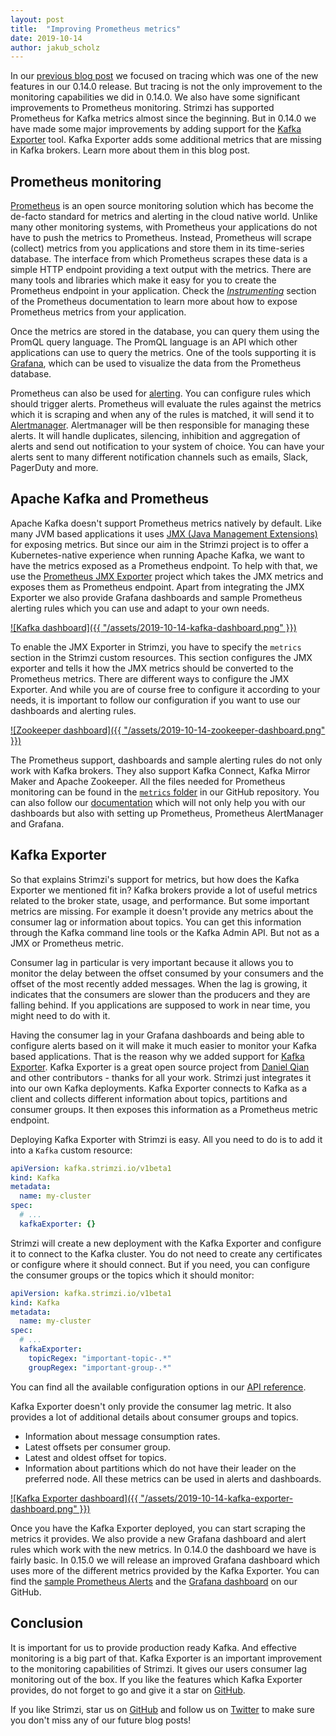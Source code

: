 ```yaml
---
layout: post
title:  "Improving Prometheus metrics"
date: 2019-10-14
author: jakub_scholz
---
```


In our [previous blog post](https://strimzi.io/2019/10/08/strimzi-apache-kafka-and-tracing.html) we focused on tracing which was one of the new features in our 0.14.0 release.
But tracing is not the only improvement to the monitoring capabilities we did in 0.14.0.
We also have some significant improvements to Prometheus monitoring.
Strimzi has supported Prometheus for Kafka metrics almost since the beginning.
But in 0.14.0 we have made some major improvements by adding support for the [Kafka Exporter](https://github.com/danielqsj/kafka_exporter) tool.
Kafka Exporter adds some additional metrics that are missing in Kafka brokers.
Learn more about them in this blog post.

<!--more-->

## Prometheus monitoring

[Prometheus](https://prometheus.io/) is an open source monitoring solution which has become the de-facto standard for metrics and alerting in the cloud native world.
Unlike many other monitoring systems, with Prometheus your applications do not have to push the metrics to Prometheus.
Instead, Prometheus will scrape (collect) metrics from you applications and store them in its time-series database.
The interface from which Prometheus scrapes these data is a simple HTTP endpoint providing a text output with the metrics.
There are many tools and libraries which make it easy for you to create the Prometheus endpoint in your application.
Check the [_Instrumenting_](https://prometheus.io/docs/instrumenting/clientlibs/) section of the Prometheus documentation to learn more about how to expose Prometheus metrics from your application.

Once the metrics are stored in the database, you can query them using the PromQL query language.
The PromQL language is an API which other applications can use to query the metrics.
One of the tools supporting it is [Grafana](https://grafana.com/), which can be used to visualize the data from the Prometheus database.

Prometheus can also be used for [alerting](https://prometheus.io/docs/alerting/overview/).
You can configure rules which should trigger alerts.
Prometheus will evaluate the rules against the metrics which it is scraping and when any of the rules is matched, it will send it to [Alertmanager](https://prometheus.io/docs/alerting/alertmanager/).
Alertmanager will be then responsible for managing these alerts.
It will handle duplicates, silencing, inhibition and aggregation of alerts and send out notification to your system of choice.
You can have your alerts sent to many different notification channels such as emails, Slack, PagerDuty and more.

## Apache Kafka and Prometheus

Apache Kafka doesn't support Prometheus metrics natively by default.
Like many JVM based applications it uses [JMX (Java Management Extensions)](https://en.wikipedia.org/wiki/Java_Management_Extensions) for exposing metrics.
But since our aim in the Strimzi project is to offer a Kubernetes-native experience when running Apache Kafka, we want to have the metrics exposed as a Prometheus endpoint.
To help with that, we use the [Prometheus JMX Exporter](https://github.com/prometheus/jmx_exporter) project which takes the JMX metrics and exposes them as Prometheus endpoint.
Apart from integrating the JMX Exporter we also provide Grafana dashboards and sample Prometheus alerting rules which you can use and adapt to your own needs.

[![Kafka dashboard]({{ "/assets/2019-10-14-kafka-dashboard.png" }})](/assets/2019-10-14-kafka-dashboard.png)

To enable the JMX Exporter in Strimzi, you have to specify the `metrics` section in the Strimzi custom resources.
This section configures the JMX exporter and tells it how the JMX metrics should be converted to the Prometheus metrics.
There are different ways to configure the JMX Exporter.
And while you are of course free to configure it according to your needs, it is important to follow our configuration if you want to use our dashboards and alerting rules.

[![Zookeeper dashboard]({{ "/assets/2019-10-14-zookeeper-dashboard.png" }})](/assets/2019-10-14-kafka-dashboard.png)

The Prometheus support, dashboards and sample alerting rules do not only work with Kafka brokers.
They also support Kafka Connect, Kafka Mirror Maker and Apache Zookeeper.
All the files needed for Prometheus monitoring can be found in the [`metrics` folder](https://github.com/strimzi/strimzi-kafka-operator/tree/master/metrics/examples) in our GitHub repository.
You can also follow our [documentation](https://strimzi.io/docs/latest/full.html#assembly-metrics-setup-str) which will not only help you with our dashboards but also with setting up Prometheus, Prometheus AlertManager and Grafana.

## Kafka Exporter

So that explains Strimzi's support for metrics, but how does the Kafka Exporter we mentioned fit in?
Kafka brokers provide a lot of useful metrics related to the broker state, usage, and performance.
But some important metrics are missing.
For example it doesn't provide any metrics about the consumer lag or information about topics.
You can get this information through the Kafka command line tools or the Kafka Admin API.
But not as a JMX or Prometheus metric.

Consumer lag in particular is very important because it allows you to monitor the delay between the offset consumed by your consumers and the offset of the most recently added messages.
When the lag is growing, it indicates that the consumers are slower than the producers and they are falling behind.
If you applications are supposed to work in near time, you might need to do with it.

Having the consumer lag in your Grafana dashboards and being able to configure alerts based on it will make it much easier to monitor your Kafka based applications.
That is the reason why we added support for [Kafka Exporter](https://github.com/danielqsj/kafka_exporter).
Kafka Exporter is a great open source project from [Daniel Qian](https://github.com/danielqsj) and other contributors - thanks for all your work.
Strimzi just integrates it into our own Kafka deployments.
Kafka Exporter connects to Kafka as a client and collects different information about topics, partitions and consumer groups.
It then exposes this information as a Prometheus metric endpoint.

Deploying Kafka Exporter with Strimzi is easy.
All you need to do is to add it into a `Kafka` custom resource:

```yaml
apiVersion: kafka.strimzi.io/v1beta1
kind: Kafka
metadata:
  name: my-cluster
spec:
  # ...
  kafkaExporter: {}
```

Strimzi will create a new deployment with the Kafka Exporter and configure it to connect to the Kafka cluster.
You do not need to create any certificates or configure where it should connect.
But if you need, you can configure the consumer groups or the topics which it should monitor:

```yaml
apiVersion: kafka.strimzi.io/v1beta1
kind: Kafka
metadata:
  name: my-cluster
spec:
  # ...
  kafkaExporter:
    topicRegex: "important-topic-.*"
    groupRegex: "important-group-.*"
```

You can find all the available configuration options in our [API reference](https://strimzi.io/docs/0.14.0/full.html#type-KafkaExporterSpec-reference).

Kafka Exporter doesn't only provide the consumer lag metric.
It also provides a lot of additional details about consumer groups and topics.
* Information about message consumption rates.
* Latest offsets per consumer group.
* Latest and oldest offset for topics.
* Information about partitions which do not have their leader on the preferred node.
All these metrics can be used in alerts and dashboards.

[![Kafka Exporter dashboard]({{ "/assets/2019-10-14-kafka-exporter-dashboard.png" }})](/assets/2019-10-14-kafka-exporter-dashboard.png)

Once you have the Kafka Exporter deployed, you can start scraping the metrics it provides.
We also provide a new Grafana dashboard and alert rules which work with the new metrics.
In 0.14.0 the dashboard we have is fairly basic.
In 0.15.0 we will release an improved Grafana dashboard which uses more of the different metrics provided by the Kafka Exporter.
You can find the [sample Prometheus Alerts](https://github.com/strimzi/strimzi-kafka-operator/blob/master/metrics/examples/prometheus/install/prometheus-rules.yaml) and the [Grafana dashboard](https://github.com/strimzi/strimzi-kafka-operator/blob/master/metrics/examples/grafana/strimzi-kafka-exporter.json) on our GitHub.

## Conclusion

It is important for us to provide production ready Kafka.
And effective monitoring is a big part of that.
Kafka Exporter is an important improvement to the monitoring capabilities of Strimzi.
It gives our users consumer lag monitoring out of the box.
If you like the features which Kafka Exporter provides, do not forget to go and give it a star on [GitHub](https://github.com/danielqsj/kafka_exporter).

If you like Strimzi, star us on [GitHub](https://github.com/strimzi/strimzi-kafka-operator) and follow us on [Twitter](https://twitter.com/strimziio) to make sure you don't miss any of our future blog posts!

